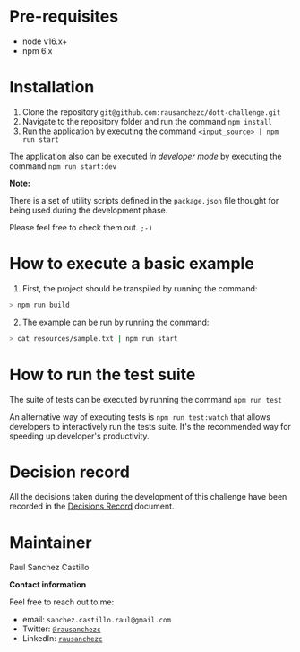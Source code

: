 # Pre-requisites

+ node v16.x+
+ npm 6.x

# Installation

1. Clone the repository `git@github.com:rausanchezc/dott-challenge.git`
2. Navigate to the repository folder and run the command `npm install`
3. Run the application by executing the command `<input_source> | npm run start` 

The application also can be executed _in developer mode_ by executing the command `npm run start:dev`

**Note:** 

There is a set of utility scripts defined in the `package.json` file thought for being used during the development phase. 

Please feel free to check them out. `;-)`  

# How to execute a basic example
1. First, the project should be transpiled by running the command: 
```bash
> npm run build
```
2. The example can be run by running the command: 
```bash
> cat resources/sample.txt | npm run start
```

# How to run the test suite
The suite of tests can be executed by running the command `npm run test`

An alternative way of executing tests is `npm run test:watch` that allows developers to interactively run the tests suite.
It's the recommended way for speeding up developer's productivity.


# Decision record
All the decisions taken during the development of this challenge have been recorded in the [Decisions Record](docs/decisions-record.md) document. 

# Maintainer
Raul Sanchez Castillo 

**Contact information**

Feel free to reach out to me: 
+ email: `sanchez.castillo.raul@gmail.com`
+ Twitter: [`@rausanchezc`](https://twitter.com/rausanchezc)
+ LinkedIn: [`rausanchezc`](linkedin.com/in/rausanchezc/)

